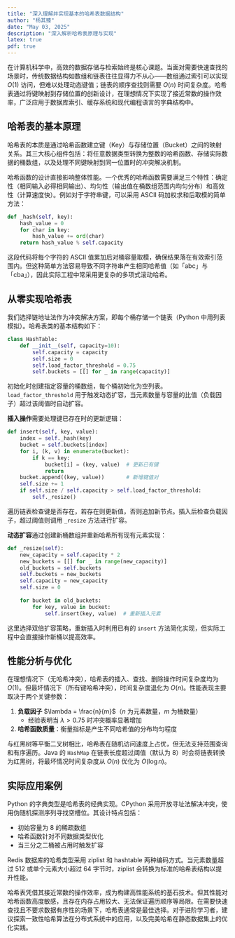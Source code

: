 ```yaml
---
title: "深入理解并实现基本的哈希表数据结构"
author: "杨其臻"
date: "May 03, 2025"
description: "深入解析哈希表原理与实现"
latex: true
pdf: true
---
```



在计算机科学中，高效的数据存储与检索始终是核心课题。当面对需要快速查找的场景时，传统数据结构如数组和链表往往显得力不从心——数组通过索引可以实现 $O(1)$ 访问，但难以处理动态键值；链表的顺序查找则需要 $O(n)$ 时间复杂度。哈希表通过将键映射到存储位置的创新设计，在理想情况下实现了接近常数的操作效率，广泛应用于数据库索引、缓存系统和现代编程语言的字典结构中。

## 哈希表的基本原理

哈希表的本质是通过哈希函数建立键（Key）与存储位置（Bucket）之间的映射关系。其三大核心组件包括：将任意数据类型转换为整数的哈希函数、存储实际数据的桶数组，以及处理不同键映射到同一位置时的冲突解决机制。

哈希函数的设计直接影响整体性能。一个优秀的哈希函数需要满足三个特性：确定性（相同输入必得相同输出）、均匀性（输出值在桶数组范围内均匀分布）和高效性（计算速度快）。例如对于字符串键，可以采用 ASCII 码加权求和后取模的简单方法：

```python
def _hash(self, key):
    hash_value = 0
    for char in key:
        hash_value += ord(char)
    return hash_value % self.capacity
```

这段代码将每个字符的 ASCII 值累加后对桶容量取模，确保结果落在有效索引范围内。但这种简单方法容易导致不同字符串产生相同哈希值（如「abc」与「cba」），因此实际工程中常采用更复杂的多项式滚动哈希。

## 从零实现哈希表

我们选择链地址法作为冲突解决方案，即每个桶存储一个链表（Python 中用列表模拟）。哈希表类的基本结构如下：

```python
class HashTable:
    def __init__(self, capacity=10):
        self.capacity = capacity
        self.size = 0
        self.load_factor_threshold = 0.75
        self.buckets = [[] for _ in range(capacity)]
```

初始化时创建指定容量的桶数组，每个桶初始化为空列表。`load_factor_threshold` 用于触发动态扩容，当元素数量与容量的比值（负载因子）超过该阈值时自动扩容。

**插入操作**需要处理键已存在时的更新逻辑：
```python
def insert(self, key, value):
    index = self._hash(key)
    bucket = self.buckets[index]
    for i, (k, v) in enumerate(bucket):
        if k == key:
            bucket[i] = (key, value)  # 更新已有键
            return
    bucket.append((key, value))       # 新增键值对
    self.size += 1
    if self.size / self.capacity > self.load_factor_threshold:
        self._resize()
```
遍历链表检查键是否存在，若存在则更新值，否则追加新节点。插入后检查负载因子，超过阈值则调用 `_resize` 方法进行扩容。

**动态扩容**通过创建新桶数组并重新哈希所有现有元素实现：
```python
def _resize(self):
    new_capacity = self.capacity * 2
    new_buckets = [[] for _ in range(new_capacity)]
    old_buckets = self.buckets
    self.buckets = new_buckets
    self.capacity = new_capacity
    self.size = 0
    
    for bucket in old_buckets:
        for key, value in bucket:
            self.insert(key, value)  # 重新插入元素
```
这里选择双倍扩容策略，重新插入时利用已有的 `insert` 方法简化实现，但实际工程中会直接操作新桶以提高效率。

## 性能分析与优化

在理想情况下（无哈希冲突），哈希表的插入、查找、删除操作时间复杂度均为 $O(1)$。但最坏情况下（所有键哈希冲突），时间复杂度退化为 $O(n)$。性能表现主要取决于两个关键参数：

1. **负载因子** $\lambda = \frac{n}{m}$（$n$ 为元素数量，$m$ 为桶数量）
   - 经验表明当 $\lambda > 0.75$ 时冲突概率显著增加
2. **哈希函数质量**：衡量指标是产生不同哈希值的分布均匀程度

与红黑树等平衡二叉树相比，哈希表在随机访问速度上占优，但无法支持范围查询和有序遍历。Java 的 `HashMap` 在链表长度超过阈值（默认为 8）时会将链表转换为红黑树，将最坏情况时间复杂度从 $O(n)$ 优化为 $O(\log n)$。

## 实际应用案例

Python 的字典类型是哈希表的经典实现。CPython 采用开放寻址法解决冲突，使用伪随机探测序列寻找空槽位。其设计特点包括：
- 初始容量为 8 的稀疏数组
- 哈希函数针对不同数据类型优化
- 当三分之二桶被占用时触发扩容

Redis 数据库的哈希类型采用 ziplist 和 hashtable 两种编码方式。当元素数量超过 512 或单个元素大小超过 64 字节时，ziplist 会转换为标准的哈希表结构以提升性能。


哈希表凭借其接近常数的操作效率，成为构建高性能系统的基石技术。但其性能对哈希函数高度敏感，且存在内存占用较大、无法保证遍历顺序等局限。在需要快速查找且不要求数据有序性的场景下，哈希表通常是最佳选择。对于进阶学习者，建议探索一致性哈希算法在分布式系统中的应用，以及完美哈希在静态数据集上的优化实践。
